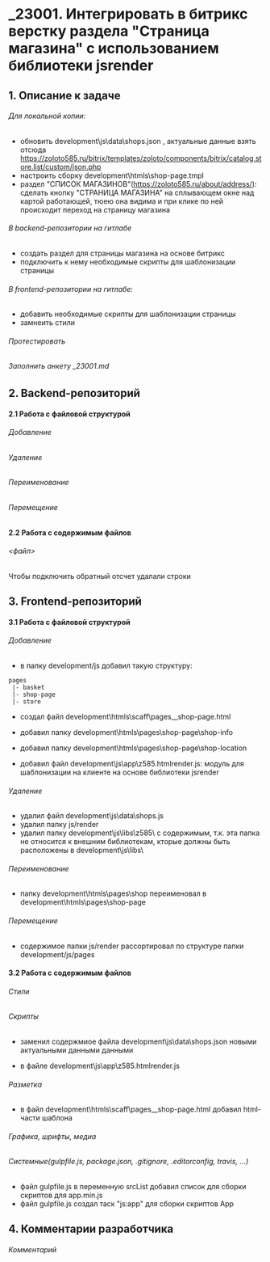 # _23001. Интегрировать в битрикс верстку раздела "Страница магазина" с использованием библиотеки jsrender

## 1. Описание к задаче

###### Для локальной копии:

 - обновить development\js\data\shops.json , актуальные данные взять отсюда https://zoloto585.ru/bitrix/templates/zoloto/components/bitrix/catalog.store.list/custom/json.php
 - настроить сборку development\htmls\shop-page.tmpl
 - раздел "СПИСОК МАГАЗИНОВ"(https://zoloto585.ru/about/address/): сделать кнопку "СТРАНИЦА МАГАЗИНА" на сплывающем окне над картой работающей, тюею она видима и при клике по ней происходит переход на страницу магазина


###### В backend-репозитории на гитлабе
 - создать раздел для страницы магазина на основе битрикс
 - подключить к нему необходимые скрипты для шаблонизации страницы

###### В frontend-репозитории на гитлабе:
 - добавить необходимые скрипты для шаблонизации страницы
 - замнеить стили

###### Протестировать

###### Заполнить анкету _23001.md





## 2. Backend-репозиторий

#### 2.1 Работа с файловой структурой
###### Добавление
###### Удаление
###### Переименование
###### Перемещение




#### 2.2 Работа с содержимым файлов
###### <файл>
Чтобы подключить обратный отсчет удалали строки 








## 3. Frontend-репозиторий

#### 3.1 Работа с файловой структурой
###### Добавление
 - в папку development/js добавил такую структуру:
 ```
 pages
  |- basket
  |- shop-page
  |- store
 ```
 - создал файл development\htmls\scaff\pages__shop-page.html

 - добавил папку development\htmls\pages\shop-page\shop-info

 - добавил папку development\htmls\pages\shop-page\shop-location

 - добавил файл development\js\app\z585.htmlrender.js: модуль для шаблонизации на клиенте на основе библиотеки jsrender



###### Удаление
 - удалил файл development\js\data\shops.js
 - удалил папку js/render
 - удалил папку development\js\libs\z585\ с содержимым, т.к. эта папка не относится к внешним библиотекам, кторые должны быть расположены в development\js\libs\

###### Переименование
 - папку development\htmls\pages\shop переименовал в development\htmls\pages\shop-page


###### Перемещение
 - содержимое папки js/render рассортировал по структуре папки development/js/pages




#### 3.2 Работа с содержимым файлов
###### Стили
###### Скрипты
 - заменил содержмиое файла development\js\data\shops.json новыми актуальными данными данными

 - в файле development\js\app\z585.htmlrender.js

###### Разметка
 - в файл development\htmls\scaff\pages__shop-page.html добавил html-части шаблона


###### Графика, шрифты, медиа
###### Системные(gulpfile.js, package.json, .gitignore, .editorconfig, travis, ...)
 - файл gulpfile.js в переменную srcList добавил список для сборки скриптов для app.min.js
 - файл gulpfile.js создал таск "js:app" для сборки скриптов App




## 4. Комментарии разработчика
###### Комментарий